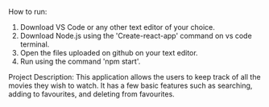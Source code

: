 How to run:
1.	Download VS Code or any other text editor of your choice.
2.	Download Node.js using the 'Create-react-app' command on vs code terminal.
3.	Open the files uploaded on github on your text editor. 
4.	Run using the command 'npm start'.

Project Description:
This application allows the users to keep track of all the movies they wish to watch. It has a few basic features such as searching, adding to favourites, and deleting from favourites.

	
